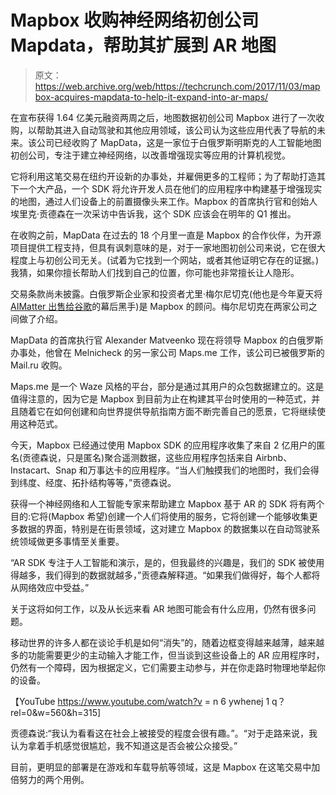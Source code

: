 # Mapbox 收购神经网络初创公司 Mapdata，帮助其扩展到 AR 地图 

> 原文：<https://web.archive.org/web/https://techcrunch.com/2017/11/03/mapbox-acquires-mapdata-to-help-it-expand-into-ar-maps/>

在宣布获得 1.64 亿美元融资两周之后，地图数据初创公司 Mapbox 进行了一次收购，以帮助其进入自动驾驶和其他应用领域，该公司认为这些应用代表了导航的未来。该公司已经收购了 MapData，这是一家位于白俄罗斯明斯克的人工智能地图初创公司，专注于建立神经网络，以改善增强现实等应用的计算机视觉。

它将利用这笔交易在纽约开设新的办事处，并雇佣更多的工程师；为了帮助打造其下一个大产品，一个 SDK 将允许开发人员在他们的应用程序中构建基于增强现实的地图，通过人们设备上的前置摄像头来工作。Mapbox 的首席执行官和创始人埃里克·贡德森在一次采访中告诉我，这个 SDK 应该会在明年的 Q1 推出。

在收购之前，MapData 在过去的 18 个月里一直是 Mapbox 的合作伙伴，为开源项目提供工程支持，但具有讽刺意味的是，对于一家地图初创公司来说，它在很大程度上与初创公司无关。(试着为它找到一个网站，或者其他证明它存在的证据。)我猜，如果你擅长帮助人们找到自己的位置，你可能也非常擅长让人隐形。

交易条款尚未披露。白俄罗斯企业家和投资者尤里·梅尔尼切克(他也是今年夏天将 [AIMatter 出售给谷歌](https://web.archive.org/web/20230121191123/https://techcrunch.com/2017/08/16/google-acquires-aimatter-maker-of-the-fabby-computer-vision-app/)的幕后黑手)是 Mapbox 的顾问。梅尔尼切克在两家公司之间做了介绍。

MapData 的首席执行官 Alexander Matveenko 现在将领导 Mapbox 的白俄罗斯办事处，他曾在 Melnicheck 的另一家公司 Maps.me 工作，该公司已被俄罗斯的 Mail.ru 收购。

Maps.me 是一个 Waze 风格的平台，部分是通过其用户的众包数据建立的。这是值得注意的，因为它是 Mapbox 到目前为止在构建其平台时使用的一种范式，并且随着它在如何创建和向世界提供导航指南方面不断完善自己的愿景，它将继续使用这种范式。

今天，Mapbox 已经通过使用 Mapbox SDK 的应用程序收集了来自 2 亿用户的匿名(贡德森说，只是匿名)聚合遥测数据，这些应用程序包括来自 Airbnb、Instacart、Snap 和万事达卡的应用程序。“当人们触摸我们的地图时，我们会得到纬度、经度、拓扑结构等等，”贡德森说。

获得一个神经网络和人工智能专家来帮助建立 Mapbox 基于 AR 的 SDK 将有两个目的:它将(Mapbox 希望)创建一个人们将使用的服务，它将创建一个能够收集更多数据的界面，特别是在街景领域，这对建立 Mapbox 的数据集以在自动驾驶系统领域做更多事情至关重要。

“AR SDK 专注于人工智能和演示，是的，但我最终的兴趣是，我们的 SDK 被使用得越多，我们得到的数据就越多，”贡德森解释道。“如果我们做得好，每个人都将从网络效应中受益。”

关于这将如何工作，以及从长远来看 AR 地图可能会有什么应用，仍然有很多问题。

移动世界的许多人都在谈论手机是如何“消失”的，随着边框变得越来越薄，越来越多的功能需要更少的主动输入才能工作，但当谈到这些设备上的 AR 应用程序时，仍然有一个障碍，因为根据定义，它们需要主动参与，并在你走路时物理地举起你的设备。

【YouTube https://www.youtube.com/watch?v = n 6 ywhenej 1 q？rel=0&w=560&h=315]

贡德森说:“我认为看看这在社会上被接受的程度会很有趣。”。“对于走路来说，我认为拿着手机感觉很尴尬，我不知道这是否会被公众接受。”

目前，更明显的部署是在游戏和车载导航等领域，这是 Mapbox 在这笔交易中加倍努力的两个用例。